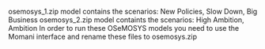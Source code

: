 osemosys_1.zip model contains the scenarios: New Policies, Slow Down, Big Business
osemosys_2.zip model containts the scenarios: High Ambition, Ambition
In order to run these OSeMOSYS models you need to use the Momani interface and rename these files to osemosys.zip
